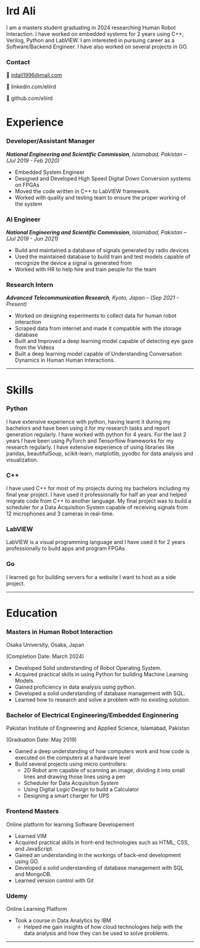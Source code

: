 # Ird Ali

I am a masters student graduating in 2024 researching Human Robot Interaction. I have worked on embedded systems for 2 years using C++, Verilog, Python and LabVIEW. I am interested in pursuing career as a Software/Backend Engineer. I have also worked on several projects in GO.

### **Contact**

📧 irdali1996@mail.com

🔗 linkedin.com/eliird

👾 github.com/eliird

# Experience

### Developer/Assistant Manager

***National Engineering and Scientific Commission**, Islamabad, Pakistan – (Jul 2019 - Feb 2020)*

- Embedded System Engineer
- Designed and Developed High Speed Digital Down Conversion systems on FPGAs
- Moved the code written in C++ to LabVIEW framework.
- Worked with quality and testing team to ensure the proper working of the system

### AI Engineer

***National Engineering and Scientific Commission**, Islamabad, Pakistan – (Jul 2019 - Jun 2021)*

- Build and maintained a database of signals generated by radio devices
- Used the maintained database to build train and test models capable of recognize the device a signal is generated from
- Worked with HR to help hire and train people for the team

### Research Intern

***Advanced Telecommunication Research**, Kyoto, Japan – (Sep 2021 - Present)*

- Worked on designing experiments to collect data for human robot interaction
- Scraped data from internet and made it compatible with the storage database
- Built and Improved a deep learning model capable of detecting eye gaze from the Videos
- Built a deep learning model capable of Understanding Conversation Dynamics in Human Human Interactions.

---

# Skills

### Python

I have extensive experience with python, having learnt it during my bachelors and have been using it for my research tasks and report generation regularly. I have worked with python for 4 years. For the last 2 years I have been using PyTorch and Tensorflow frameworks for my research regularly. I have extensive experience of using libraries like pandas, beautifulSoup, scikit-learn, matplotlib, pyodbc for data analysis and visualization.

### C++

I have used C++ for most of my projects during my bachelors including my final year project. I have used it professionally for half an year and helped migrate code from C++ to another language. My final project was to build a scheduler for a Data Acquisition System capable of receiving signals from 12 microphones and 3 cameras in real-time.  

### LabVIEW

LabVIEW is a visual programming language and I have used it for 2 years professionally to build apps and program FPGAs

### Go

I learned go for building servers for a website I want to host as a side project.

---

# Education

### Masters in Human Robot Interaction

Osaka University, Osaka, Japan

(Completion Date: March 2024)

- Developed Solid understanding of Robot Operating System.
- Acquired practical skills in using Python for building Machine Learning Models.
- Gained proficiency in data analysis using python.
- Developed a solid understanding of database management with SQL.
- Learned how to research and solve a problem with no existing solution.

### Bachelor of Electrical Engineering/Embedded Enginnering

Pakistan Institute of Engineering and Applied Science, Islamabad, Pakistan

(Graduation Date: May 2019)

- Gained a deep understanding of how computers work and how code is executed on the computers at a hardware level
- Build several projects using micro controllers:
    - 2D Robot arm capable of scanning an image, dividing it into small lines and drawing those lines using a pen
    - Scheduler for Data Acquisition System
    - Using Digital Logic Design to build a Calculator
    - Designing a smart charger for UPS

### Frontend Masters

Online platform for learning Software Developement

- Learned VIM
- Acquired practical skills in front-end technologies such as HTML, CSS, and JavaScript.
- Gained an understanding in the workings of back-end development using GO.
- Developed a solid understanding of database management with SQL and MongoDB.
- Learned version control with Git

### Udemy

Online Learning Platform

- Took a course in Data Analytics by IBM
    - Helped me gain insights of how cloud technologies help with the data analysis and how they can be used to solve problems.

---

